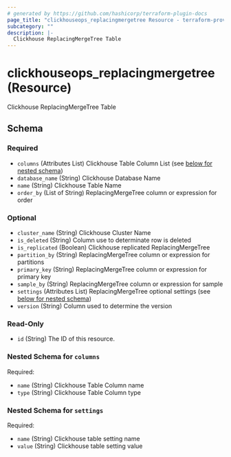 ```yaml
---
# generated by https://github.com/hashicorp/terraform-plugin-docs
page_title: "clickhouseops_replacingmergetree Resource - terraform-provider-clickhouseops"
subcategory: ""
description: |-
  Clickhouse ReplacingMergeTree Table
---
```


# clickhouseops_replacingmergetree (Resource)

Clickhouse ReplacingMergeTree Table



<!-- schema generated by tfplugindocs -->
## Schema

### Required

- `columns` (Attributes List) Clickhouse Table Column List (see [below for nested schema](#nestedatt--columns))
- `database_name` (String) Clickhouse Database Name
- `name` (String) Clickhouse Table Name
- `order_by` (List of String) ReplacingMergeTree column or expression for order

### Optional

- `cluster_name` (String) Clickhouse Cluster Name
- `is_deleted` (String) Column use to determinate row is deleted
- `is_replicated` (Boolean) Clickhouse replicated ReplacingMergeTree
- `partition_by` (String) ReplacingMergeTree column or expression for partitions
- `primary_key` (String) ReplacingMergeTree column or expression for primary key
- `sample_by` (String) ReplacingMergeTree column or expression for sample
- `settings` (Attributes List) ReplacingMergeTree optional settings (see [below for nested schema](#nestedatt--settings))
- `version` (String) Column used to determine the version

### Read-Only

- `id` (String) The ID of this resource.

<a id="nestedatt--columns"></a>
### Nested Schema for `columns`

Required:

- `name` (String) Clickhouse Table Column name
- `type` (String) Clickhouse Table Column type


<a id="nestedatt--settings"></a>
### Nested Schema for `settings`

Required:

- `name` (String) Clickhouse table setting name
- `value` (String) Clickhouse table setting value
